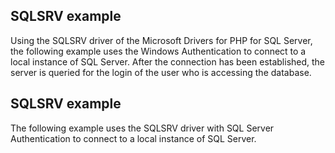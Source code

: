 ## SQLSRV example
Using the SQLSRV driver of the Microsoft Drivers for PHP for SQL Server, the following example uses the Windows Authentication to connect to a local instance of SQL Server. After the connection has been established, the server is queried for the login of the user who is accessing the database.

## SQLSRV example
The following example uses the SQLSRV driver with SQL Server Authentication to connect to a local instance of SQL Server. 
